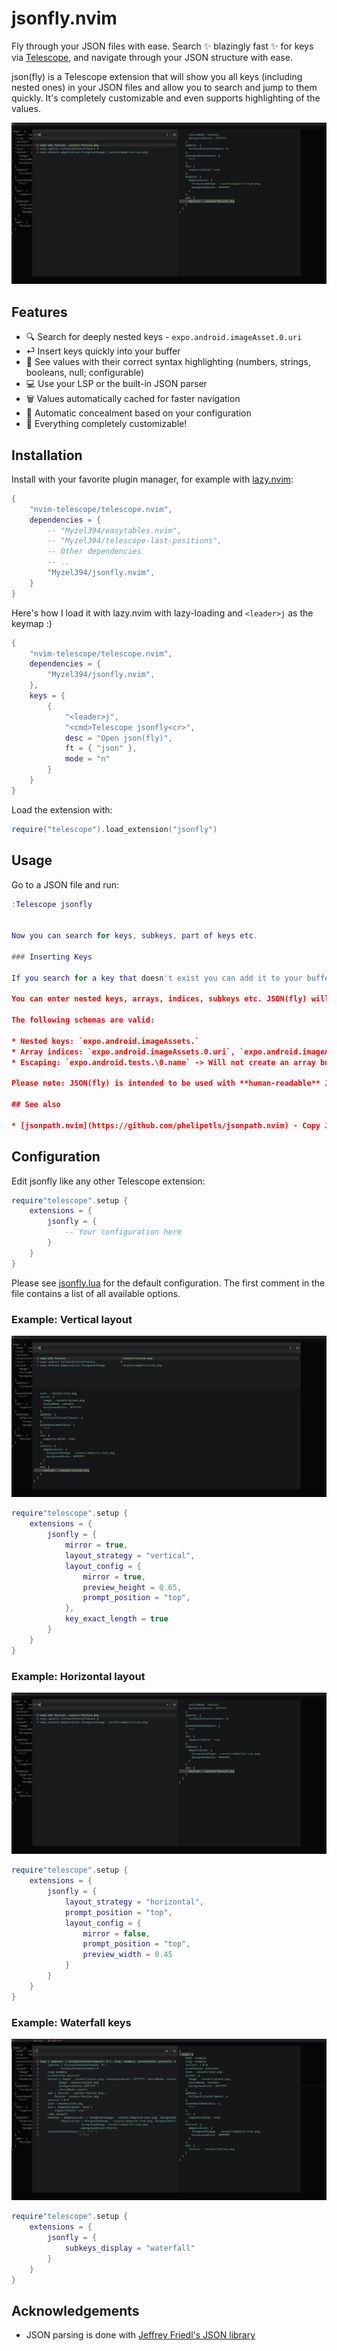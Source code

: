 # jsonfly.nvim

Fly through your JSON files with ease. 
Search ✨ blazingly fast ✨ for keys via [Telescope](https://github.com/nvim-telescope/telescope.nvim), and navigate through your JSON structure with ease.

json(fly) is a Telescope extension that will show you all keys (including nested ones) in your JSON files and allow you to search and jump to them quickly.
It's completely customizable and even supports highlighting of the values.

<img src="docs/horizontal_layout.png">

## Features

* 🔍 Search for deeply nested keys - `expo.android.imageAsset.0.uri`
* ⏎ Insert keys quickly into your buffer
* 🎨 See values with their correct syntax highlighting (numbers, strings, booleans, null; configurable)
* 💻 Use your LSP or the built-in JSON parser
* 🗑 Values automatically cached for faster navigation
* 🫣 Automatic concealment based on your configuration
* 📐 Everything completely customizable!

## Installation

Install with your favorite plugin manager, for example with [lazy.nvim](https://github.com/folke/lazy.nvim):

```lua
{
    "nvim-telescope/telescope.nvim",
    dependencies = {
        -- "Myzel394/easytables.nvim",
        -- "Myzel394/telescope-last-positions",
        -- Other dependencies
        -- ..
        "Myzel394/jsonfly.nvim",
    }
}
```

Here's how I load it with lazy.nvim with lazy-loading and `<leader>j` as the keymap :)

```lua
{
    "nvim-telescope/telescope.nvim",
    dependencies = {
        "Myzel394/jsonfly.nvim",
    },
    keys = {
        {
            "<leader>j",
            "<cmd>Telescope jsonfly<cr>",
            desc = "Open json(fly)",
            ft = { "json" },
            mode = "n"
        }
    }
}
```

Load the extension with:

```lua
require("telescope").load_extension("jsonfly")
```

## Usage

Go to a JSON file and run:

```lua
:Telescope jsonfly


Now you can search for keys, subkeys, part of keys etc.

### Inserting Keys

If you search for a key that doesn't exist you can add it to your buffer by pressing `<C-a>` (CTRL + a).

You can enter nested keys, arrays, indices, subkeys etc. JSON(fly) will automatically manage everything for you.

The following schemas are valid:

* Nested keys: `expo.android.imageAssets.`
* Array indices: `expo.android.imageAssets.0.uri`, `expo.android.imageAssets.3.uri`, `expo.android.imageAssets.[3].uri`
* Escaping: `expo.android.tests.\0.name` -> Will not create an array but a key with the name `0`

Please note: JSON(fly) is intended to be used with **human-readable** JSON files. Inserting keys won't work with minified JSON files.

## See also

* [jsonpath.nvim](https://github.com/phelipetls/jsonpath.nvim) - Copy JSON paths to your clipboard
```

## Configuration

Edit jsonfly like any other Telescope extension:

```lua
require"telescope".setup {
    extensions = {
        jsonfly = {
            -- Your configuration here
        }
    }
}
```

Please see [jsonfly.lua](https://github.com/Myzel394/jsonfly/blob/main/lua/telescope/_extensions/jsonfly.lua) for the default configuration.
The first comment in the file contains a list of all available options.

### Example: Vertical layout

<img src="docs/vertical_layout.png">

```lua
require"telescope".setup {
    extensions = {
        jsonfly = {
            mirror = true,
            layout_strategy = "vertical",
            layout_config = {
                mirror = true,
                preview_height = 0.65,
                prompt_position = "top",
            },
            key_exact_length = true
        }
    }
}
```

### Example: Horizontal layout

<img src="docs/horizontal_layout.png">

```lua
require"telescope".setup {
    extensions = {
        jsonfly = {
            layout_strategy = "horizontal",
            prompt_position = "top",
            layout_config = {
                mirror = false,
                prompt_position = "top",
                preview_width = 0.45
            }
        }
    }
}
```

### Example: Waterfall keys

<img src="docs/waterfall_keys.png">

```lua
require"telescope".setup {
    extensions = {
        jsonfly = {
            subkeys_display = "waterfall"
        }
    }
}
```

## Acknowledgements

- JSON parsing is done with [Jeffrey Friedl's JSON library](http://regex.info/blog/lua/json)

